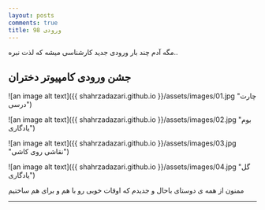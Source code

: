 ```yaml
---
layout: posts
comments: true
title: ورودی 98
---
```


مگه آدم چند بار ورودی جدید کارشناسی میشه که لذت نبره.. 
  
## جشن ورودی کامپیوتر دختران


![an image alt text]({{ shahrzadazari.github.io }}/assets/images/01.jpg "چارت درسی")


![an image alt text]({{ shahrzadazari.github.io }}/assets/images/02.jpg "بوم یادگاری")


![an image alt text]({{ shahrzadazari.github.io }}/assets/images/03.jpg "نقاشی روی کاشی")


![an image alt text]({{ shahrzadazari.github.io }}/assets/images/04.jpg "گل یادگاری")



ممنون از همه ی دوستای باحال و جدیدم که اوقات خوبی رو با هم و برای هم ساختیم



---

